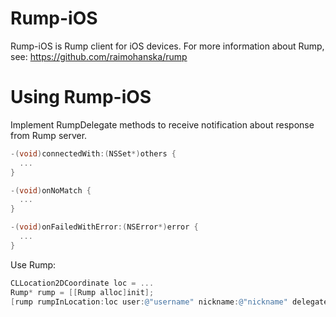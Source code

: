 Rump-iOS
========

Rump-iOS is Rump client for iOS devices. For more information about Rump, see: https://github.com/raimohanska/rump

Using Rump-iOS
==============

Implement RumpDelegate methods to receive notification about response from Rump server.
```objective-c
-(void)connectedWith:(NSSet*)others {
  ...
}

-(void)onNoMatch {
  ...
}

-(void)onFailedWithError:(NSError*)error {
  ...
}
```

Use Rump:
```objective-c
CLLocation2DCoordinate loc = ...
Rump* rump = [[Rump alloc]init];
[rump rumpInLocation:loc user:@"username" nickname:@"nickname" delegate:self];
```
